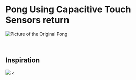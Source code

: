 # __Pong Using Capacitive Touch Sensors__  return
![Picture of the Original Pong](https://picon.ngfiles.com/648000/flash_648473_largest_crop.png?f1601075775)
<br>
<br>
<br>
<h2>Inspiration</h2>
<img src = "https://cdn-shop.adafruit.com/970x728/2024-03.jpg">
<